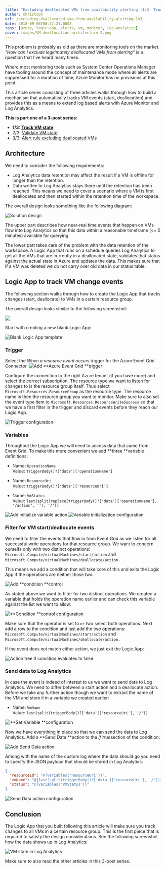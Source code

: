 ```yaml
---
title: "Excluding deallocated VMs from availability alerting (1/3: Track VM state)"
author: christoph
url: /excluding-deallocated-vms-from-availability-alerting-1o3
date: 2018-09-06T08:27:21.000Z
tags: [azure, logic-app, alerts, vm, monitor, log-analytics]
cover: images/VM-deallocation-architecture-2.png
---
```


This problem is probably as old as there are monitoring tools on the market. *"How can I exclude legitimately deallocated VMs from alerting"* is a question that I've heard many times. 

Where most monitoring tools such as System Center Operations Manager have tooling around the concept of maintenance mode where all alerts are suppressed for a duration of time; Azure Monitor has no provisions at this point.

This article series consisting of three articles walks through how to build a mechanism that automatically tracks VM events (start, deallocation) and provides this as a means to extend log based alerts with Azure Monitor and Log Analytics.

**This is part one of a 3-post series:**

* **1/3: [Track VM state](/excluding-deallocated-vms-from-availability-alerting-1o3/)**
* 2/3: [Validate VM state](/excluding-deallocated-vms-from-availability-alerting-2o3/)
* 3/3: [Alert rule excluding deallocated VMs](/excluding-deallocated-vms-from-availability-alerting-3o3/)

## Architecture

We need to consider the following requirements:

* Log Analytics data retention may affect the result if a VM is offline for longer than the retention.
* Data written to Log Analytics stays there until the retention has been reached. This means we need to cover a scenario where a VM is first deallocated and then started within the retention time of the workspace.

The overall design looks something like the following diagram:

![Solution design](images/VM-deallocation-architecture.svg)

The upper part describes how near-real time events that happen on VMs flow into Log Analytics so that this data within a reasonable timeframe (<= 5 minutes) available for querying.

The lower part takes care of the problem with the data retention of the workspace. A Logic App that runs on a schedule queries Log Analytics to get all the VMs that are currently in a deallocated state, validates that status against the actual state in Azure and updates the data. This makes sure that if a VM was deleted we do not carry over old data in our status table.

## Logic App to track VM change events

The following section walks through how to create the Logic App that tracks changes (start, deallocate) to VMs in a certain resource group. 

The overall design looks similar to the following screenshot:

![](images/image-4.png)

Start with creating a new blank Logic App:

![Blank Logic App template](images/image-5.png)

### Trigger

Select the *When a resource event occurs* trigger for the Azure Event Grid Connector.
![Add **Azure Event Grid **trigger](images/image-6.png)

Configure the connection to the right Azure tenant (if you have more) and select the correct subscription. The resource type we want to listen for changes to is the resource group itself. Thus select `Microsoft.Resources.ResourceGroup` as the resource type. The resource name is then the resource group you want to monitor. Make sure to also set the event type item to `Microsoft.Resources.ResourceWriteSuccess` so that we have a first filter in the trigger and discard events before they reach our Logic App.

![Trigger configuration](images/image-7.png)

### Variables

Throughout the Logic App we will need to access data that came from Event Grid. To make this more convenient we add **three **variable definitions:

* Name: `OperationName`\
Value: `triggerBody()?['data']['operationName']`

* Name: `ResourceUri`\
Value: `triggerBody()?['data']['resourceUri']`

* Name: `VmStatus`\
Value: `last(split(replace(triggerBody()?['data']['operationName'], '/action', ''), '/'))`

![Add **initialize variable** action](images/la-vars-fullpath.png)
![**Variable initialization** configuration](images/2018-09-06-09_50_39-Ghost.png)

### Filter for VM start/deallocate events

We need to filter the events that flow in from Event Grid as we listen for all successful write operations for that resource group. We want to concern ourselfs only with two distinct operations: `Microsoft.Compute/virtualMachines/start/action` and   `Microsoft.Compute/virtualMachines/deallocate/action` .

This means we add a condition that will take core of this and exits the Logic App if the operations are neither those two.

![Add **condition **control](images/image-8.png)

As stated above we want to filter for two distinct operations. We created a variable that holds the operation name earlier and can check this variable against the list we want to allow:

![**Condition **control configuration](images/image-11.png)

Make sure that the operator is set to `or` two select both operations. Next add a row to the condition and last add the two operations: `Microsoft.Compute/virtualMachines/start/action` and   `Microsoft.Compute/virtualMachines/deallocate/action` .

If the event does not match either action, we just exit the Logic App:

![Action tree if condition evaluates to `false`](images/image-12.png)

### Send data to Log Analytics

In case the event is indeed of interest to us we want to send data to Log Analytics. We need to differ between a start action and a deallocate action. Before we take any further action though we want to extract the name of the VM and store it in a variable we created earlier:

* Name: `VmName`\
Value: `last(split(triggerBody()?['data']['resourceUri'], '/'))`

![**Set Variable **configuration](images/image-13.png)

Now we have everything in place so that we can send the data to Log Analytics. Add a **Send Data **action to the *If true*section of the condition:

![Add **Send Data** action](images/image-15.png)

Among with the name of the custom log where the data should go you need to specify the JSON payload that should be stored in Log Analytics:

```json
{
  "resourceId": "@{variables('ResourceUri')}",
  "vmName": "@{last(split(triggerBody()?['data']['resourceUri'], '/'))}",
  "status": "@{variables('VmStatus')}"
}
```

![**Send Data** action configuration](images/image-16.png)

## Conclusion

The Logic App that you built following this article will make sure you track changes to all VMs in a certain resource group. This is the first piece that is required to satisfy the design considerations. See the following screenshot how the data shows up in Log Analytics:

![VM state in Log Analytics](images/image-29.png)

Make sure to also read the other articles in this 3-post series.
